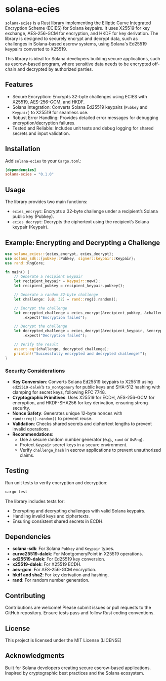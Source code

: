 # solana-ecies

`solana-ecies` is a Rust library implementing the Elliptic Curve Integrated Encryption Scheme (ECIES) for Solana keypairs. It uses X25519 for key exchange, AES-256-GCM for encryption, and HKDF for key derivation. The library is designed to securely encrypt and decrypt data, such as challenges in Solana-based escrow systems, using Solana's Ed25519 keypairs converted to X25519.

This library is ideal for Solana developers building secure applications, such as escrow-based program, where sensitive data needs to be encrypted off-chain and decrypted by authorized parties.

## Features

- Secure Encryption: Encrypts 32-byte challenges using ECIES with X25519, AES-256-GCM, and HKDF.
- Solana Integration: Converts Solana Ed25519 keypairs (`Pubkey` and `Keypair`) to X25519 for seamless use.
- Robust Error Handling: Provides detailed error messages for debugging encryption/decryption failures.
- Tested and Reliable: Includes unit tests and debug logging for shared secrets and input validation.

## Installation

Add `solana-ecies` to your `Cargo.toml`:

```toml
[dependencies]
solana-ecies = "0.1.0"
```

## Usage

The library provides two main functions:

- `ecies_encrypt`: Encrypts a 32-byte challenge under a recipient’s Solana public key (Pubkey).
- `ecies_decrypt`: Decrypts the ciphertext using the recipient’s Solana keypair (Keypair).

## Example: Encrypting and Decrypting a Challenge

```rust
use solana_ecies::{ecies_encrypt, ecies_decrypt};
use solana_sdk::{pubkey::Pubkey, signer::keypair::Keypair};
use rand::RngCore;

fn main() {
    // Generate a recipient keypair
    let recipient_keypair = Keypair::new();
    let recipient_pubkey = recipient_keypair.pubkey();

    // Generate a random 32-byte challenge
    let challenge: [u8; 32] = rand::rng().random();

    // Encrypt the challenge
    let encrypted_challenge = ecies_encrypt(&recipient_pubkey, &challenge)
        .expect("Encryption failed");

    // Decrypt the challenge
    let decrypted_challenge = ecies_decrypt(&recipient_keypair, &encrypted_challenge)
        .expect("Decryption failed");

    // Verify the result
    assert_eq!(challenge, decrypted_challenge);
    println!("Successfully encrypted and decrypted challenge!");
}
```

### Security Considerations

- **Key Conversion**: Converts Solana Ed25519 keypairs to X25519 using `ed25519-dalek`’s `to_montgomery` for public keys and SHA-512 hashing with clamping for secret keys, following RFC 7748.
- **Cryptographic Primitives**: Uses X25519 for ECDH, AES-256-GCM for encryption, and HKDF-SHA256 for key derivation, ensuring strong security.
- **Nonce Safety**: Generates unique 12-byte nonces with `rand::rng().random()` to prevent reuse.
- **Validation**: Checks shared secrets and ciphertext lengths to prevent invalid operations.
- **Recommendations**:
  - Use a secure random number generator (e.g., `rand` or `OsRng`).
  - Protect `Keypair` secret keys in a secure environment.
  - Verify `challenge_hash` in escrow applications to prevent unauthorized claims.

## Testing

Run unit tests to verify encryption and decryption:

```bash
cargo test
```

The library includes tests for:

- Encrypting and decrypting challenges with valid Solana keypairs.
- Handling invalid keys and ciphertexts.
- Ensuring consistent shared secrets in ECDH.

## Dependencies

- **solana-sdk**: For Solana `Pubkey` and `Keypair` types.
- **curve25519-dalek**: For MontgomeryPoint in X25519 operations.
- **ed25519-dalek**: For Ed25519 key conversion.
- **x25519-dalek**: For X25519 ECDH.
- **aes-gcm**: For AES-256-GCM encryption.
- **hkdf and sha2**: For key derivation and hashing.
- **rand**: For random number generation.

## Contributing

Contributions are welcome! Please submit issues or pull requests to the GitHub repository. Ensure tests pass and follow Rust coding conventions.

## License

This project is licensed under the MIT License (LICENSE)

## Acknowledgments

Built for Solana developers creating secure escrow-based applications. Inspired by cryptographic best practices and the Solana ecosystem.
